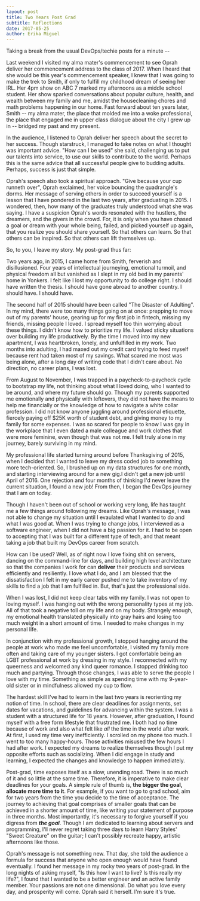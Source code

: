 ```yaml
---
layout: post
title: Two Years Post Grad
subtitle: Reflections 
date: 2017-05-25
author: Erika Miguel
---
```


Taking a break from the usual DevOps/techie posts for a minute -- 

Last weekend I visited my alma mater's commencement to see Oprah deliver her commencement address to the class of 2017. When I heard that she would be this year's commencement speaker, I knew that I was going to make the trek to Smith, if only to fulfill my childhood dream of seeing her IRL. Her 4pm show on ABC 7 marked my afternoons as a middle school student. Her show sparked conversations about popular culture, health, and wealth between my family and me, amidst the housecleaning chores and math problems happening in our home. Fast forward about ten years later, Smith -- my alma mater, the place that molded me into a woke professional, the place that engaged me in upper class dialogue about the city I grew up in -- bridged my past and my present.

In the audience, I listened to Oprah deliver her speech about the secret to her success. Though starstruck, I managed to take notes on what I thought was important advice. "How can I be used" she said, challenging us to put our talents into service, to use our skills to contribute to the world. Perhaps this is the same advice that all successful people give to budding adults. Perhaps, success is just that simple.

Oprah's speech also took a spiritual approach. "Give because your cup runneth over", Oprah exclaimed, her voice bouncing the quadrangle's dorms. Her message of serving others in order to succeed yourself is a lesson that I have pondered in the last two years, after graduating in 2015. I wondered, then, how many of the graduates truly understood what she was saying. I have a suspicion Oprah's words resonated with the hustlers, the dreamers, and the givers in the crowd. For, it is only when you have chased a goal or dream with your whole being, failed, and picked yourself up again, that you realize you should share yourself. So that others can learn. So that others can be inspired. So that others can lift themselves up. 

So, to you, I leave my story. My post-grad thus far:

Two years ago, in 2015, I came home from Smith, ferverish and disillusioned. Four years of intellectual journeying, emotional turmoil, and physical freedom all but vanished as I slept in my old bed in my parents' home in Yonkers. I felt like I lost my opportunity to do college right. I should have written the thesis. I should have gone abroad to another country. I should have. I should have. 

The second half of 2015 should have been called "The Disaster of Adulting". In my mind, there were too many things going on at once: prepping to move out of my parents' house, gearing up for my first job in fintech, missing my friends, missing people I loved. I spread myself too thin worrying about these things. I didn't know how to prioritize my life. I valued sticky situations over building my life productively. By the time I moved into my new apartment, I was heartbroken, lonely, and unfulfilled in my work. Two months into adulting, I had maxed out my credit card trying to feed myself because rent had taken most of my savings. What scared me most was being alone, after a long day of writing code that I didn't care about. No direction, no career plans, I was lost.

From August to November, I was trapped in a paycheck-to-paycheck cycle to bootstrap my life, not thinking about what I loved doing, who I wanted to be around, and where my future should go. Though my parents supported me emotionally and physically with leftovers, they did not have the means to help me financially or the knowledge of how to navigate a white collar profession. I did not know anyone juggling around professional etiquette, fiercely paying off $25K worth of student debt, and giving money to my family for some expenses. I was so scared for people to know I was gay in the workplace that I even dated a male colleague and work clothes that were more feminine, even though that was not me. I felt truly alone in my journey, barely surviving in my mind.

My professional life started turning around before Thanksgiving of 2015, when I decided that I wanted to leave my dress coded job to something more tech-oriented. So, I brushed up on my data structures for one month, and starting interviewing around for a new gig.I didn't get a new job until April of 2016. One rejection and four months of thinking I'd never leave the current situation, I found a new job! From then, I began the DevOps journey that I am on today.

Though I haven't been out of school or working very long, life has taught me a few things around following my dreams. Like Oprah's message, I was not able to change my situation until I evaulated what I wanted to do and what I was good at. When I was trying to change jobs, I interviewed as a software engineer, when I did not have a big passion for it. I had to be open to accepting that I was built for a different type of tech, and that meant taking a job that built my DevOps career from scratch. 

How can I be used? Well, as of right now I love fixing shit on servers, dancing on the command-line for days, and building high level architecture so that the companies I work for can **deliver** their products and services efficiently and resiliently. I love what I do, and I am blessed that the dissatisfaction I felt in my early career pushed me to take inventory of my skills to find a job that I am fulfilled in. But, that's just the professional side. 

When I was lost, I did not keep clear tabs with my family. I was not open to loving myself. I was hanging out with the wrong personality types at my job. All of that took a negative toll on my life and on my body. Strangely enough, my emotional health translated physically into gray hairs and losing too much weight in a short amount of time. I needed to make changes in my personal life. 

In conjunction with my professional growth, I stopped hanging around the people at work who made me feel uncomfortable, I visited my family more often and taking care of my younger sisters. I got comfortable being an LGBT professional at work by dressing in my style. I reconnected with my queerness and welcomed any kind queer romance. I stopped drinking too much and partying. Through those changes, I was able to serve the people I love with my time. Something as simple as spending time with my 9-year-old sister or in mindfulness allowed my cup to flow. 

The hardest skill I've had to learn in the last two years is reorienting my notion of time. In school, there are clear deadlines for assignments, set dates for vacations, and guidelines for advancing within the system. I was a student with a structured life for 18 years. However, after graduation, I found myself with a free form lifestyle that frustrated me. I both had no time because of work and also what felt like *all* the time in the world after work. At first, I used my time very inefficiently. I scrolled on my phone too much. I went to too many happy-hours. 
Those activities misused the few hours I had after work. I expected my dreams to realize themselves though I put my opposite efforts such as socializing. When I did engage in study and learning, I expected the changes and knowledge to happen immediately. 

Post-grad, time exposes itself as a slow, unending road. There is so much of it and so little at the same time. Therefore, it is imperative to make clear deadlines for your goals. A simple rule of thumb is, **the bigger the goal, allocate more time to it**. For example, if you want to go to grad school, aim for two years from the time you decide to the time of acceptance. The journey to achieving that goal comprises of smaller goals that can be achieved in a shorter amount of time, like writing your statement of purpose in three months. Most importantly, it's necessary to forgive yourself if you digress from ***the goal***. Though I am dedicated to learning about servers and programming, I'll never regret taking three days to learn Harry Styles' "Sweet Creature" on the guitar; I can't possibly recreate happy, artistic afternoons like those.

Oprah's message is not something new. That day, she told the audience a formula for success that anyone who open enough would have found eventually. I found her message in my rocky two years of post-grad. In the long nights of asking myself, "Is this how I want to live? Is this really my life?", I found that I wanted to be a better engineer and an active family member. Your passions are not one dimensional. Do what you love every day, and prosperity will come. Oprah said it herself. I'm sure it's true.
